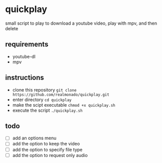 # quickplay
small script to play to download a youtube video, play with mpv, and then delete
## requirements
- youtube-dl
- mpv
## instructions
- clone this repository
`git clone https://github.com/realmonado/quickplay.git`
- enter directory
`cd quickplay`
- make the scipt executable
`chmod +x quickplay.sh`
- execute the script
`./quickplay.sh`
## todo
- [ ] add an options menu
- [ ] add the option to keep the video
- [ ] add the option to specify file type
- [ ] add the option to request only audio

